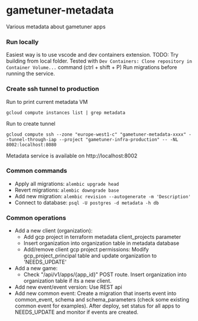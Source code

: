 # gametuner-metadata
Various metadata about gametuner apps

### Run locally
Easiest way is to use vscode and dev containers extension.
TODO: Try building from local folder.
Tested with `Dev Containers: Clone repository in Container Volume...` command (ctrl + shift + P)
Run migrations before running the service.

### Create ssh tunnel to production
Run to print current metadata VM

```gcloud compute instances list | grep metadata```

Run to create tunnel

```gcloud compute ssh --zone "europe-west1-c" "gametuner-metadata-xxxx" --tunnel-through-iap --project "gametuner-infra-production" -- -NL 8002:localhost:8080```

Metadata service is available on http://localhost:8002

### Common commands
- Apply all migrations: `alembic upgrade head`
- Revert migrations: `alembic downgrade base`
- Add new migration: `alembic revision --autogenerate -m 'Description'`
- Connect to database: `psql -U postgres -d metadata -h db`


### Common operations
- Add a new client (organization):
    - Add gcp project in terraform metadata client_projects parameter
    - Insert organization into organization table in metadata database
    - Add/remove client gcp project permissions: Modify gcp_project_principal table and update organization to 'NEEDS_UPDATE'
- Add a new game:
    - Check "/api/v1/apps/{app_id}" POST route. Insert organization into organization table if its a new client.
- Add new event/event version: Use REST api
- Add new common event: Create a migration that inserts event into common_event, schema and schema_parameters (check some existing common event for examples). After deploy, set status for all apps to NEEDS_UPDATE and monitor if events are created.
